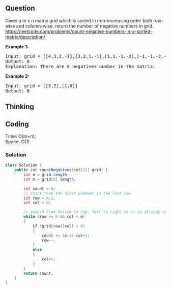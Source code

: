 ## Question
Given a m x n matrix grid which is sorted in non-increasing order both row-wise and column-wise, return the number of negative numbers in grid.
https://leetcode.com/problems/count-negative-numbers-in-a-sorted-matrix/description/

**Example 1:**
<pre>
Input: grid = [[4,3,2,-1],[3,2,1,-1],[1,1,-1,-2],[-1,-1,-2,-3]]
Output: 8
Explanation: There are 8 negatives number in the matrix.
</pre>

**Example 2:**
<pre>
Input: grid = [[3,2],[1,0]]
Output: 0
</pre>



## Thinking


## Coding
Time: O(m+n); </br>
Space: O(1)

### Solution
```java
class Solution {
    public int countNegatives(int[][] grid) {
        int n = grid.length;
        int m = grid[0].length;

        int count = 0;
        // start from the first element in the last row
        int row = n-1;
        int col = 0;

        // search from bottom to top, left to right as it is already sorted
        while (row >= 0 && col < m)
        {
            if (grid[row][col] < 0)
            {
                count += (m-1)-col+1;
                row--;
            }
            else
            {
                col++;
            }
        }
        return count;
    }
}
```


